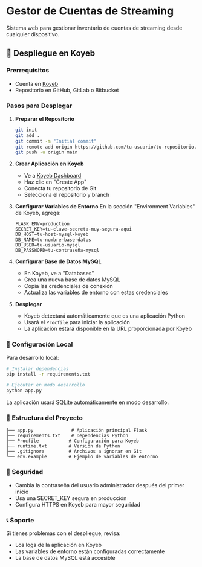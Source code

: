 # Gestor de Cuentas de Streaming

Sistema web para gestionar inventario de cuentas de streaming desde cualquier dispositivo.

## 🚀 Despliegue en Koyeb

### Prerrequisitos
- Cuenta en [Koyeb](https://koyeb.com)
- Repositorio en GitHub, GitLab o Bitbucket

### Pasos para Desplegar

1. **Preparar el Repositorio**
   ```bash
   git init
   git add .
   git commit -m "Initial commit"
   git remote add origin https://github.com/tu-usuario/tu-repositorio.git
   git push -u origin main
   ```

2. **Crear Aplicación en Koyeb**
   - Ve a [Koyeb Dashboard](https://app.koyeb.com)
   - Haz clic en "Create App"
   - Conecta tu repositorio de Git
   - Selecciona el repositorio y branch

3. **Configurar Variables de Entorno**
   En la sección "Environment Variables" de Koyeb, agrega:
   ```
   FLASK_ENV=production
   SECRET_KEY=tu-clave-secreta-muy-segura-aqui
   DB_HOST=tu-host-mysql-koyeb
   DB_NAME=tu-nombre-base-datos
   DB_USER=tu-usuario-mysql
   DB_PASSWORD=tu-contraseña-mysql
   ```

4. **Configurar Base de Datos MySQL**
   - En Koyeb, ve a "Databases"
   - Crea una nueva base de datos MySQL
   - Copia las credenciales de conexión
   - Actualiza las variables de entorno con estas credenciales

5. **Desplegar**
   - Koyeb detectará automáticamente que es una aplicación Python
   - Usará el `Procfile` para iniciar la aplicación
   - La aplicación estará disponible en la URL proporcionada por Koyeb

### 🔧 Configuración Local

Para desarrollo local:

```bash
# Instalar dependencias
pip install -r requirements.txt

# Ejecutar en modo desarrollo
python app.py
```

La aplicación usará SQLite automáticamente en modo desarrollo.

### 📁 Estructura del Proyecto

```
├── app.py              # Aplicación principal Flask
├── requirements.txt    # Dependencias Python
├── Procfile           # Configuración para Koyeb
├── runtime.txt        # Versión de Python
├── .gitignore         # Archivos a ignorar en Git
└── env.example        # Ejemplo de variables de entorno
```

### 🔐 Seguridad

- Cambia la contraseña del usuario administrador después del primer inicio
- Usa una SECRET_KEY segura en producción
- Configura HTTPS en Koyeb para mayor seguridad

### 📞 Soporte

Si tienes problemas con el despliegue, revisa:
- Los logs de la aplicación en Koyeb
- Las variables de entorno están configuradas correctamente
- La base de datos MySQL está accesible